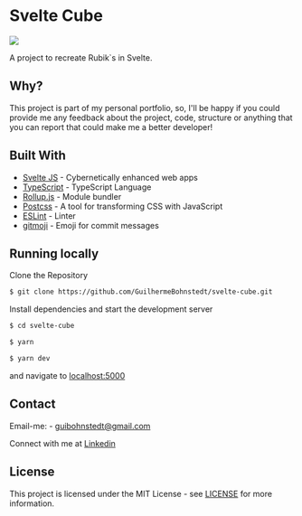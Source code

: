 # Svelte Cube

![](screenshot.png)

A project to recreate Rubik`s in Svelte.

## Why?

This project is part of my personal portfolio, so, I'll be happy if you could provide me any feedback about the project, code, structure or anything that you can report that could make me a better developer!

## Built With
- [Svelte JS](http://svelte.dev) - Cybernetically enhanced web apps
- [TypeScript](https://www.typescriptlang.org/) - TypeScript Language
- [Rollup.js](https://rollupjs.org) - Module bundler
- [Postcss](https://postcss.org/) - A tool for transforming CSS with JavaScript
- [ESLint](https://eslint.org/) - Linter
- [gitmoji](https://gitmoji.carloscuesta.me/) - Emoji for commit messages

## Running locally

Clone the Repository

```sh
$ git clone https://github.com/GuilhermeBohnstedt/svelte-cube.git
```

Install dependencies and start the development server

```sh
$ cd svelte-cube

$ yarn

$ yarn dev
```

and navigate to [localhost:5000](http://localhost:5000/)

## Contact

Email-me: - guibohnstedt@gmail.com

Connect with me at [Linkedin](https://www.linkedin.com/in/guilherme-bohnstedt-68145611a/)

## License

This project is licensed under the MIT License - see [LICENSE](https://github.com/GuilhermeBohnstedt/svelte-cube/blob/master/LICENSE) for more information.
